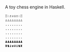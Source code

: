 A toy chess engine in Haskell.

    ♖♘♗♕♔♗♘♖
    ♙♙♙♙♙♙♙♙
    ........
    ........
    ........
    ........
    ♟♟♟♟♟♟♟♟
    ♜♞♝♚♛♝♞♜
